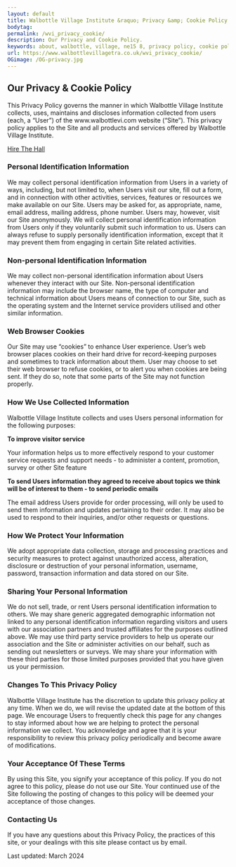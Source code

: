 ```yaml
---
layout: default
title: Walbottle Village Institute &raquo; Privacy &amp; Cookie Policy
bodytag:
permalink: /wvi_privacy_cookie/
description: Our Privacy and Cookie Policy.
keywords: about, walbottle, village, ne15 8, privacy policy, cookie policy
url: https://www.walbottlevillagetra.co.uk/wvi_privacy_cookie/
OGimage: /OG-privacy.jpg
---
```

<div class="container-fluid">
	<div class="row intro">  
	  	<div class="col-sm-8 col-xs-12">
			<h2><strong>Our Privacy &amp; Cookie Policy</strong></h2>
			<p>This Privacy Policy governs the manner in which Walbottle Village Institute collects, uses, maintains and discloses information collected from users (each, a “User”) of the www.walbottlevi.com website (“Site”). This privacy policy applies to the Site and all products and services offered by Walbottle Village Institute.</p>
		</div>  
	  	<div class="col-sm-4 col-xs-12">
			<a href="wvi_hire/" title="hire the institute hall" target="_self" class="hire" accesskey="h">Hire The Hall</a>
		</div>   
	</div> 
	<div class="row policyWrap">
		<div class="col-sm-8 col-xs-12">
			<h3><strong>Personal Identification Information</strong></h3>
					<p>We may collect personal identification information from Users in a variety of ways, including, but not limited to, when Users visit our site, fill out a form, and in connection with other activities, services, features or resources we make available on our Site. Users may be asked for, as appropriate, name, email address, mailing address, phone number. Users may, however, visit our Site anonymously. We will collect personal identification information from Users only if they voluntarily submit such information to us. Users can always refuse to supply personally identification information, except that it may prevent them from engaging in certain Site related activities.</p>
					<h3><strong>Non-personal Identification Information</strong></h3>
					<p>We may collect non-personal identification information about Users whenever they interact with our Site. Non-personal identification information may include the browser name, the type of computer and technical information about Users means of connection to our Site, such as the operating system and the Internet service providers utilised and other similar information.</p>
					<h3><strong>Web Browser Cookies</strong></h3>
					<p>Our Site may use “cookies” to enhance User experience. User’s web browser places cookies on their hard drive for record-keeping purposes and sometimes to track information about them. User may choose to set their web browser to refuse cookies, or to alert you when cookies are being sent. If they do so, note that some parts of the Site may not function properly.</p>
					<h3><strong>How We Use Collected Information</strong></h3>
					<p>Walbottle Village Institute collects and uses Users personal information for the following purposes:</p>
					<p><strong>To improve visitor service</strong></p>
					<p>Your information helps us to more effectively respond to your customer service requests and support needs - to administer a content, promotion, survey or other Site feature</p>
					<p><strong>To send Users information they agreed to receive about topics we think will be of interest to them - to send periodic emails</strong></p>
					<p>The email address Users provide for order processing, will only be used to send them information and updates pertaining to their order. It may also be used to respond to their inquiries, and/or other requests or questions.</p>
					<h3><strong>How We Protect Your Information</strong></h3>
					<p>We adopt appropriate data collection, storage and processing practices and security measures to protect against unauthorized access, alteration, disclosure or destruction of your personal information, username, password, transaction information and data stored on our Site.</p>
					<h3><strong>Sharing Your Personal Information</strong></h3>
					<p>We do not sell, trade, or rent Users personal identification information to others. We may share generic aggregated demographic information not linked to any personal identification information regarding visitors and users with our association partners and trusted affiliates for the purposes outlined above. We may use third party service providers to help us operate our association and the Site or administer activities on our behalf, such as sending out newsletters or surveys. We may share your information with these third parties for those limited purposes provided that you have given us your permission.</p>
					<h3><strong>Changes To This Privacy Policy</strong></h3>
					<p>Walbottle Village Institute has the discretion to update this privacy policy at any time. When we do, we will revise the updated date at the bottom of this page. We encourage Users to frequently check this page for any changes to stay informed about how we are helping to protect the personal information we collect. You acknowledge and agree that it is your responsibility to review this privacy policy periodically and become aware of modifications.</p>
					<h3><strong>Your Acceptance Of These Terms</strong></h3>
					<p>By using this Site, you signify your acceptance of this policy. If you do not agree to this policy, please do not use our Site. Your continued use of the Site following the posting of changes to this policy will be deemed your acceptance of those changes.</p>
					<h3><strong>Contacting Us</strong></h3>
					<p>If you have any questions about this Privacy Policy, the practices of this site, or your dealings with this site please contact us by email.</p>
					<p>Last updated: March 2024</p>
		</div> 
	</div>
</div> <!-- /container -->

